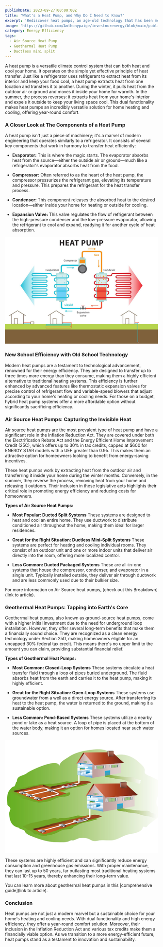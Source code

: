 ```yaml
---
publishDate: 2023-09-27T00:00:00Z
title: "What's a Heat Pump, and Why Do I Need to Know?"
excerpt: 'Rediscover heat pumps, an age-old technology that has been modernized to provide both heating and cooling solutions for your home.'
image: 'https://github.com/Anthonypaige/investnurenergy/blob/main/public/images/cover-art/HPQ-1-cover-art.png?raw=true'
category: Energy Efficiency
tags:
  - Air Source Heat Pump
  - Geothermal Heat Pump
  - Ductless mini split
---
```


A heat pump is a versatile climate control system that can both heat and cool your home. It operates on the simple yet effective principle of heat transfer. Just like a refrigerator uses refrigerant to extract heat from its interior and keep your food cool, a heat pump extracts heat from one location and transfers it to another. During the winter, it pulls heat from the outdoor air or ground and moves it inside your home for warmth. In the summer, the process reverses: it extracts heat from your home's interior and expels it outside to keep your living space cool. This dual functionality makes heat pumps an incredibly versatile solution for home heating and cooling, offering year-round comfort.

### **A Closer Look at The Components of a Heat Pump**

A heat pump isn't just a piece of machinery; it's a marvel of modern engineering that operates similarly to a refrigerator. It consists of several key components that work in harmony to transfer heat efficiently:

- **Evaporator:** This is where the magic starts. The evaporator absorbs heat from the source—either the outside air or ground—much like a refrigerator's evaporator absorbs heat from the food.

- **Compressor:** Often referred to as the heart of the heat pump, the compressor pressurizes the refrigerant gas, elevating its temperature and pressure. This prepares the refrigerant for the heat transfer process.

- **Condenser:** This component releases the absorbed heat to the desired location—either inside your home for heating or outside for cooling.

- **Expansion Valve:** This valve regulates the flow of refrigerant between the high-pressure condenser and the low-pressure evaporator, allowing the refrigerant to cool and expand, readying it for another cycle of heat absorption.

![Super wide](https://github.com/Anthonypaige/investnurenergy/blob/main/public/images/In-article-images/HPQ-1-in-article.jpg?raw=true)

### **New School Efficiency with Old School Technology**

Modern heat pumps are a testament to technological advancement, renowned for their energy efficiency. They are designed to transfer up to three times more energy than they consume, making them a highly efficient alternative to traditional heating systems. This efficiency is further enhanced by advanced features like thermostatic expansion valves for precise control of refrigerant flow and variable-speed blowers that adjust according to your home's heating or cooling needs. For those on a budget, hybrid heat pump systems offer a more affordable option without significantly sacrificing efficiency.

### **Air Source Heat Pumps: Capturing the Invisible Heat**

Air source heat pumps are the most prevalent type of heat pump and have a significant role in the Inflation Reduction Act. They are covered under both the Electrification Rebate Act and the Energy Efficient Home Improvement Credit (25C), which offers up to 30% in tax credits, capped at $600 for ENERGY STAR models with a UEF greater than 0.95. This makes them an attractive option for homeowners looking to benefit from energy-saving incentives.

These heat pumps work by extracting heat from the outdoor air and transferring it inside your home during the winter months. Conversely, in the summer, they reverse the process, removing heat from your home and releasing it outdoors. Their inclusion in these legislative acts highlights their critical role in promoting energy efficiency and reducing costs for homeowners.

**Types of Air Source Heat Pumps:**

- **Most Popular: Ducted Split Systems**
  These systems are designed to heat and cool an entire home. They use ductwork to distribute conditioned air throughout the home, making them ideal for larger residences.

- **Great for the Right Situation: Ductless Mini-Split Systems**
  These systems are perfect for heating and cooling individual rooms. They consist of an outdoor unit and one or more indoor units that deliver air directly into the room, offering more localized control.

- **Less Common: Ducted Packaged Systems**
  These are all-in-one systems that house the compressor, condenser, and evaporator in a single unit. Typically installed outside, they deliver air through ductwork and are less commonly used due to their bulkier size.

For more information on Air Source heat pumps, [check out this Breakdown](link to article).

### **Geothermal Heat Pumps: Tapping into Earth's Core**

Geothermal heat pumps, also known as ground-source heat pumps, come with a higher initial investment due to the need for underground loop installation. However, they offer several long-term benefits that make them a financially sound choice. They are recognized as a clean energy technology under Section 25D, making homeowners eligible for an uncapped 30% federal tax credit. This means there's no upper limit to the amount you can claim, providing substantial financial relief.

**Types of Geothermal Heat Pumps:**

- **Most Common: Closed-Loop Systems**
  These systems circulate a heat transfer fluid through a loop of pipes buried underground. The fluid absorbs heat from the earth and carries it to the heat pump, making it highly efficient.

- **Great for the Right Situation: Open-Loop Systems**
  These systems use groundwater from a well as a direct energy source. After transferring its heat to the heat pump, the water is returned to the ground, making it a sustainable option.

- **Less Common: Pond-Based Systems**
  These systems utilize a nearby pond or lake as a heat source. A loop of pipe is placed at the bottom of the water body, making it an option for homes located near such water sources.

![Super wide](https://github.com/Anthonypaige/investnurenergy/blob/main/public/images/In-article-images/HPQ-1-in-article2.png?raw=true)

These systems are highly efficient and can significantly reduce energy consumption and greenhouse gas emissions. With proper maintenance, they can last up to 50 years, far outlasting most traditional heating systems that last 10-15 years, thereby enhancing their long-term value.

You can learn more about geothermal heat pumps in this [comprehensive guide](link to article).

### **Conclusion** 

Heat pumps are not just a modern marvel but a sustainable choice for your home's heating and cooling needs. With dual functionality and high energy efficiency, they offer a year-round comfort solution. Moreover, their inclusion in the Inflation Reduction Act and various tax credits make them a financially viable option. As we transition to a more energy-efficient future, heat pumps stand as a testament to innovation and sustainability.
